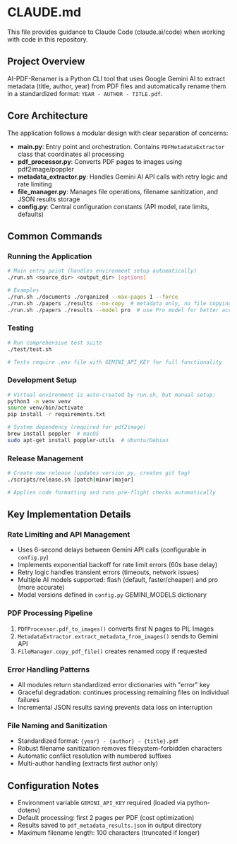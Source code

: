 # CLAUDE.md

This file provides guidance to Claude Code (claude.ai/code) when working with code in this repository.

## Project Overview

AI-PDF-Renamer is a Python CLI tool that uses Google Gemini AI to extract metadata (title, author, year) from PDF files and automatically rename them in a standardized format: `YEAR - AUTHOR - TITLE.pdf`.

## Core Architecture

The application follows a modular design with clear separation of concerns:

- **main.py**: Entry point and orchestration. Contains `PDFMetadataExtractor` class that coordinates all processing
- **pdf_processor.py**: Converts PDF pages to images using pdf2image/poppler
- **metadata_extractor.py**: Handles Gemini AI API calls with retry logic and rate limiting
- **file_manager.py**: Manages file operations, filename sanitization, and JSON results storage
- **config.py**: Central configuration constants (API model, rate limits, defaults)

## Common Commands

### Running the Application
```bash
# Main entry point (handles environment setup automatically)
./run.sh <source_dir> <output_dir> [options]

# Examples
./run.sh ./documents ./organized --max-pages 1 --force
./run.sh ./papers ./results --no-copy  # metadata only, no file copying
./run.sh ./papers ./results --model pro  # use Pro model for better accuracy
```

### Testing
```bash
# Run comprehensive test suite
./test/test.sh

# Tests require .env file with GEMINI_API_KEY for full functionality
```

### Development Setup
```bash
# Virtual environment is auto-created by run.sh, but manual setup:
python3 -m venv venv
source venv/bin/activate
pip install -r requirements.txt

# System dependency (required for pdf2image)
brew install poppler  # macOS
sudo apt-get install poppler-utils  # Ubuntu/Debian
```

### Release Management
```bash
# Create new release (updates version.py, creates git tag)
./scripts/release.sh [patch|minor|major]

# Applies code formatting and runs pre-flight checks automatically
```

## Key Implementation Details

### Rate Limiting and API Management
- Uses 6-second delays between Gemini API calls (configurable in `config.py`)
- Implements exponential backoff for rate limit errors (60s base delay)
- Retry logic handles transient errors (timeouts, network issues)
- Multiple AI models supported: flash (default, faster/cheaper) and pro (more accurate)
- Model versions defined in `config.py` GEMINI_MODELS dictionary

### PDF Processing Pipeline
1. `PDFProcessor.pdf_to_images()` converts first N pages to PIL Images
2. `MetadataExtractor.extract_metadata_from_images()` sends to Gemini API
3. `FileManager.copy_pdf_file()` creates renamed copy if requested

### Error Handling Patterns
- All modules return standardized error dictionaries with "error" key
- Graceful degradation: continues processing remaining files on individual failures
- Incremental JSON results saving prevents data loss on interruption

### File Naming and Sanitization
- Standardized format: `{year} - {author} - {title}.pdf`
- Robust filename sanitization removes filesystem-forbidden characters
- Automatic conflict resolution with numbered suffixes
- Multi-author handling (extracts first author only)

## Configuration Notes

- Environment variable `GEMINI_API_KEY` required (loaded via python-dotenv)
- Default processing: first 2 pages per PDF (cost optimization)
- Results saved to `pdf_metadata_results.json` in output directory
- Maximum filename length: 100 characters (truncated if longer)